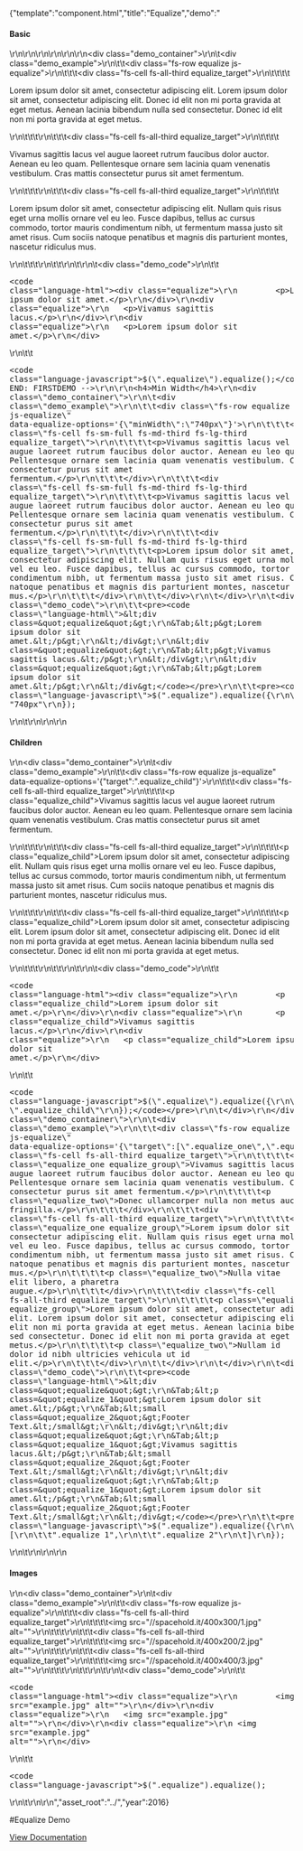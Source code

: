 {"template":"component.html","title":"Equalize","demo":"<h4>Basic</h4>\r\n\r\n<!-- START: FIRSTDEMO -->\r\n\r\n<style>\r\n\t.equalize_target { background: #CFD8DC; margin-bottom: 10px; padding: 15px; }\r\n\t.equalize_target p { margin: 0; }\r\n\t.equalize_child { background: #B0BEC5; }\r\n\t.equalize_group { padding-bottom: 15px; }\r\n\t.equalize_two { font-size: 12px; font-style: italic; }\r\n\t.equalize img { max-width: 100%; }\r\n</style>\r\n\r\n<div class=\"demo_container\">\r\n\t<div class=\"demo_example\">\r\n\t\t<div class=\"fs-row equalize js-equalize\">\r\n\t\t\t<div class=\"fs-cell fs-all-third equalize_target\">\r\n\t\t\t\t<p>Lorem ipsum dolor sit amet, consectetur adipiscing elit. Lorem ipsum dolor sit amet, consectetur adipiscing elit. Donec id elit non mi porta gravida at eget metus. Aenean lacinia bibendum nulla sed consectetur. Donec id elit non mi porta gravida at eget metus.</p>\r\n\t\t\t</div>\r\n\t\t\t<div class=\"fs-cell fs-all-third equalize_target\">\r\n\t\t\t\t<p>Vivamus sagittis lacus vel augue laoreet rutrum faucibus dolor auctor. Aenean eu leo quam. Pellentesque ornare sem lacinia quam venenatis vestibulum. Cras mattis consectetur purus sit amet fermentum.</p>\r\n\t\t\t</div>\r\n\t\t\t<div class=\"fs-cell fs-all-third equalize_target\">\r\n\t\t\t\t<p>Lorem ipsum dolor sit amet, consectetur adipiscing elit. Nullam quis risus eget urna mollis ornare vel eu leo. Fusce dapibus, tellus ac cursus commodo, tortor mauris condimentum nibh, ut fermentum massa justo sit amet risus. Cum sociis natoque penatibus et magnis dis parturient montes, nascetur ridiculus mus.</p>\r\n\t\t\t</div>\r\n\t\t</div>\r\n\t</div>\r\n\t<div class=\"demo_code\">\r\n\t\t<pre><code class=\"language-html\">&lt;div class=&quot;equalize&quot;&gt;\r\n&Tab;&lt;p&gt;Lorem ipsum dolor sit amet.&lt;/p&gt;\r\n&lt;/div&gt;\r\n&lt;div class=&quot;equalize&quot;&gt;\r\n&Tab;&lt;p&gt;Vivamus sagittis lacus.&lt;/p&gt;\r\n&lt;/div&gt;\r\n&lt;div class=&quot;equalize&quot;&gt;\r\n&Tab;&lt;p&gt;Lorem ipsum dolor sit amet.&lt;/p&gt;\r\n&lt;/div&gt;</code></pre>\r\n\t\t<pre><code class=\"language-javascript\">$(\".equalize\").equalize();</code></pre>\r\n\t</div>\r\n</div>\r\n\r\n<!-- END: FIRSTDEMO -->\r\n\r\n<h4>Min Width</h4>\r\n<div class=\"demo_container\">\r\n\t<div class=\"demo_example\">\r\n\t\t<div class=\"fs-row equalize js-equalize\" data-equalize-options='{\"minWidth\":\"740px\"}'>\r\n\t\t\t<div class=\"fs-cell fs-sm-full fs-md-third fs-lg-third equalize_target\">\r\n\t\t\t\t<p>Vivamus sagittis lacus vel augue laoreet rutrum faucibus dolor auctor. Aenean eu leo quam. Pellentesque ornare sem lacinia quam venenatis vestibulum. Cras mattis consectetur purus sit amet fermentum.</p>\r\n\t\t\t</div>\r\n\t\t\t<div class=\"fs-cell fs-sm-full fs-md-third fs-lg-third equalize_target\">\r\n\t\t\t\t<p>Vivamus sagittis lacus vel augue laoreet rutrum faucibus dolor auctor. Aenean eu leo quam. Pellentesque ornare sem lacinia quam venenatis vestibulum. Cras mattis consectetur purus sit amet fermentum.</p>\r\n\t\t\t</div>\r\n\t\t\t<div class=\"fs-cell fs-sm-full fs-md-third fs-lg-third equalize_target\">\r\n\t\t\t\t<p>Lorem ipsum dolor sit amet, consectetur adipiscing elit. Nullam quis risus eget urna mollis ornare vel eu leo. Fusce dapibus, tellus ac cursus commodo, tortor mauris condimentum nibh, ut fermentum massa justo sit amet risus. Cum sociis natoque penatibus et magnis dis parturient montes, nascetur ridiculus mus.</p>\r\n\t\t\t</div>\r\n\t\t</div>\r\n\t</div>\r\n\t<div class=\"demo_code\">\r\n\t\t<pre><code class=\"language-html\">&lt;div class=&quot;equalize&quot;&gt;\r\n&Tab;&lt;p&gt;Lorem ipsum dolor sit amet.&lt;/p&gt;\r\n&lt;/div&gt;\r\n&lt;div class=&quot;equalize&quot;&gt;\r\n&Tab;&lt;p&gt;Vivamus sagittis lacus.&lt;/p&gt;\r\n&lt;/div&gt;\r\n&lt;div class=&quot;equalize&quot;&gt;\r\n&Tab;&lt;p&gt;Lorem ipsum dolor sit amet.&lt;/p&gt;\r\n&lt;/div&gt;</code></pre>\r\n\t\t<pre><code class=\"language-javascript\">$(\".equalize\").equalize({\r\n\tminWidth: \"740px\"\r\n});</code></pre>\r\n\t</div>\r\n</div>\r\n\r\n<h4>Children</h4>\r\n<div class=\"demo_container\">\r\n\t<div class=\"demo_example\">\r\n\t\t<div class=\"fs-row equalize js-equalize\" data-equalize-options='{\"target\":\".equalize_child\"}'>\r\n\t\t\t<div class=\"fs-cell fs-all-third equalize_target\">\r\n\t\t\t\t<p class=\"equalize_child\">Vivamus sagittis lacus vel augue laoreet rutrum faucibus dolor auctor. Aenean eu leo quam. Pellentesque ornare sem lacinia quam venenatis vestibulum. Cras mattis consectetur purus sit amet fermentum.</p>\r\n\t\t\t</div>\r\n\t\t\t<div class=\"fs-cell fs-all-third equalize_target\">\r\n\t\t\t\t<p class=\"equalize_child\">Lorem ipsum dolor sit amet, consectetur adipiscing elit. Nullam quis risus eget urna mollis ornare vel eu leo. Fusce dapibus, tellus ac cursus commodo, tortor mauris condimentum nibh, ut fermentum massa justo sit amet risus. Cum sociis natoque penatibus et magnis dis parturient montes, nascetur ridiculus mus.</p>\r\n\t\t\t</div>\r\n\t\t\t<div class=\"fs-cell fs-all-third equalize_target\">\r\n\t\t\t\t<p class=\"equalize_child\">Lorem ipsum dolor sit amet, consectetur adipiscing elit. Lorem ipsum dolor sit amet, consectetur adipiscing elit. Donec id elit non mi porta gravida at eget metus. Aenean lacinia bibendum nulla sed consectetur. Donec id elit non mi porta gravida at eget metus.</p>\r\n\t\t\t</div>\r\n\t\t</div>\r\n\t</div>\r\n\t<div class=\"demo_code\">\r\n\t\t<pre><code class=\"language-html\">&lt;div class=&quot;equalize&quot;&gt;\r\n&Tab;&lt;p class=&quot;equalize_child&quot;&gt;Lorem ipsum dolor sit amet.&lt;/p&gt;\r\n&lt;/div&gt;\r\n&lt;div class=&quot;equalize&quot;&gt;\r\n&Tab;&lt;p class=&quot;equalize_child&quot;&gt;Vivamus sagittis lacus.&lt;/p&gt;\r\n&lt;/div&gt;\r\n&lt;div class=&quot;equalize&quot;&gt;\r\n&Tab;&lt;p class=&quot;equalize_child&quot;&gt;Lorem ipsum dolor sit amet.&lt;/p&gt;\r\n&lt;/div&gt;</code></pre>\r\n\t\t<pre><code class=\"language-javascript\">$(\".equalize\").equalize({\r\n\ttarget: \".equalize_child\"\r\n});</code></pre>\r\n\t</div>\r\n</div>\r\n\r\n<h4>Groups</h4>\r\n<div class=\"demo_container\">\r\n\t<div class=\"demo_example\">\r\n\t\t<div class=\"fs-row equalize js-equalize\" data-equalize-options='{\"target\":[\".equalize_one\",\".equalize_two\"]}'>\r\n\t\t\t<div class=\"fs-cell fs-all-third equalize_target\">\r\n\t\t\t\t<p class=\"equalize_one equalize_group\">Vivamus sagittis lacus vel augue laoreet rutrum faucibus dolor auctor. Aenean eu leo quam. Pellentesque ornare sem lacinia quam venenatis vestibulum. Cras mattis consectetur purus sit amet fermentum.</p>\r\n\t\t\t\t<p class=\"equalize_two\">Donec ullamcorper nulla non metus auctor fringilla.</p>\r\n\t\t\t</div>\r\n\t\t\t<div class=\"fs-cell fs-all-third equalize_target\">\r\n\t\t\t\t<p class=\"equalize_one equalize_group\">Lorem ipsum dolor sit amet, consectetur adipiscing elit. Nullam quis risus eget urna mollis ornare vel eu leo. Fusce dapibus, tellus ac cursus commodo, tortor mauris condimentum nibh, ut fermentum massa justo sit amet risus. Cum sociis natoque penatibus et magnis dis parturient montes, nascetur ridiculus mus.</p>\r\n\t\t\t\t<p class=\"equalize_two\">Nulla vitae elit libero, a pharetra augue.</p>\r\n\t\t\t</div>\r\n\t\t\t<div class=\"fs-cell fs-all-third equalize_target\">\r\n\t\t\t\t<p class=\"equalize_one equalize_group\">Lorem ipsum dolor sit amet, consectetur adipiscing elit. Lorem ipsum dolor sit amet, consectetur adipiscing elit. Donec id elit non mi porta gravida at eget metus. Aenean lacinia bibendum nulla sed consectetur. Donec id elit non mi porta gravida at eget metus.</p>\r\n\t\t\t\t<p class=\"equalize_two\">Nullam id dolor id nibh ultricies vehicula ut id elit.</p>\r\n\t\t\t</div>\r\n\t\t</div>\r\n\t</div>\r\n\t<div class=\"demo_code\">\r\n\t\t<pre><code class=\"language-html\">&lt;div class=&quot;equalize&quot;&gt;\r\n&Tab;&lt;p class=&quot;equalize_1&quot;&gt;Lorem ipsum dolor sit amet.&lt;/p&gt;\r\n&Tab;&lt;small class=&quot;equalize_2&quot;&gt;Footer Text.&lt;/small&gt;\r\n&lt;/div&gt;\r\n&lt;div class=&quot;equalize&quot;&gt;\r\n&Tab;&lt;p class=&quot;equalize_1&quot;&gt;Vivamus sagittis lacus.&lt;/p&gt;\r\n&Tab;&lt;small class=&quot;equalize_2&quot;&gt;Footer Text.&lt;/small&gt;\r\n&lt;/div&gt;\r\n&lt;div class=&quot;equalize&quot;&gt;\r\n&Tab;&lt;p class=&quot;equalize_1&quot;&gt;Lorem ipsum dolor sit amet.&lt;/p&gt;\r\n&Tab;&lt;small class=&quot;equalize_2&quot;&gt;Footer Text.&lt;/small&gt;\r\n&lt;/div&gt;</code></pre>\r\n\t\t<pre><code class=\"language-javascript\">$(\".equalize\").equalize({\r\n\ttarget: [\r\n\t\t\".equalize_1\",\r\n\t\t\".equalize_2\"\r\n\t]\r\n});</code></pre>\r\n\t</div>\r\n</div>\r\n\r\n<h4>Images</h4>\r\n<div class=\"demo_container\">\r\n\t<div class=\"demo_example\">\r\n\t\t<div class=\"fs-row equalize js-equalize\">\r\n\t\t\t<div class=\"fs-cell fs-all-third equalize_target\">\r\n\t\t\t\t<img src=\"//spacehold.it/400x300/1.jpg\" alt=\"\">\r\n\t\t\t</div>\r\n\t\t\t<div class=\"fs-cell fs-all-third equalize_target\">\r\n\t\t\t\t<img src=\"//spacehold.it/400x200/2.jpg\" alt=\"\">\r\n\t\t\t</div>\r\n\t\t\t<div class=\"fs-cell fs-all-third equalize_target\">\r\n\t\t\t\t<img src=\"//spacehold.it/400x400/3.jpg\" alt=\"\">\r\n\t\t\t</div>\r\n\t\t</div>\r\n\t</div>\r\n\t<div class=\"demo_code\">\r\n\t\t<pre><code class=\"language-html\">&lt;div class=&quot;equalize&quot;&gt;\r\n&Tab;&lt;img src=&quot;example.jpg&quot; alt=&quot;&quot;&gt;\r\n&lt;/div&gt;\r\n&lt;div class=&quot;equalize&quot;&gt;\r\n&Tab;&lt;img src=&quot;example.jpg&quot; alt=&quot;&quot;&gt;\r\n&lt;/div&gt;\r\n&lt;div class=&quot;equalize&quot;&gt;\r\n&Tab;&lt;img src=&quot;example.jpg&quot; alt=&quot;&quot;&gt;\r\n&lt;/div&gt;</code></pre>\r\n\t\t<pre><code class=\"language-javascript\">$(\".equalize\").equalize();</code></pre>\r\n\t</div>\r\n</div>\r\n","asset_root":"../","year":2016}

 #Equalize Demo
<p class="back_link"><a href="https://formstone.it/components/equalize">View Documentation</a></p>
